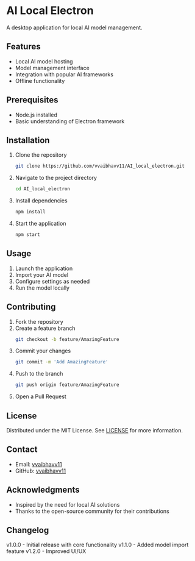 # AI Local Electron

A desktop application for local AI model management.

## Features
- Local AI model hosting
- Model management interface
- Integration with popular AI frameworks
- Offline functionality

## Prerequisites
- Node.js installed
- Basic understanding of Electron framework

## Installation
1. Clone the repository
   ```bash
   git clone https://github.com/vvaibhavv11/AI_local_electron.git
   ```
2. Navigate to the project directory
   ```bash
   cd AI_local_electron
   ```
3. Install dependencies
   ```bash
   npm install
   ```
4. Start the application
   ```bash
   npm start
   ```

## Usage
1. Launch the application
2. Import your AI model
3. Configure settings as needed
4. Run the model locally

## Contributing
1. Fork the repository
2. Create a feature branch
   ```bash
   git checkout -b feature/AmazingFeature
   ```
3. Commit your changes
   ```bash
   git commit -m 'Add AmazingFeature'
   ```
4. Push to the branch
   ```bash
   git push origin feature/AmazingFeature
   ```
5. Open a Pull Request

## License
Distributed under the MIT License. See [LICENSE](LICENSE) for more information.

## Contact
- Email: [vvaibhavv11](mailto:contact@vvaibhavv11.com)
- GitHub: [vvaibhavv11](https://github.com/vvaibhavv11)

## Acknowledgments
- Inspired by the need for local AI solutions
- Thanks to the open-source community for their contributions

## Changelog
v1.0.0 - Initial release with core functionality
v1.1.0 - Added model import feature
v1.2.0 - Improved UI/UX
